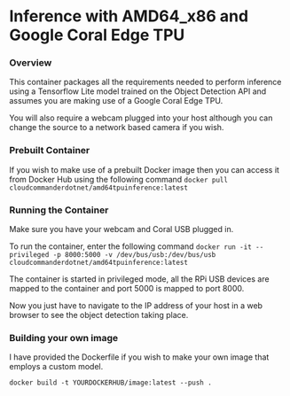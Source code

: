 # Inference with AMD64_x86 and Google Coral Edge TPU

### Overview
This container packages all the requirements needed to perform inference using a Tensorflow Lite model trained on the Object Detection API and assumes you are making use of a Google Coral Edge TPU. 

You will also require a webcam plugged into your host although you can change the source to a network based camera if you wish.

### Prebuilt Container
If you wish to make use of a prebuilt Docker image then you can access it from Docker Hub using the following command
`docker pull cloudcommanderdotnet/amd64tpuinference:latest`

### Running the Container
Make sure you have your webcam and Coral USB plugged in.

To run the container, enter the following command
`docker run -it --privileged -p 8000:5000 -v /dev/bus/usb:/dev/bus/usb cloudcommanderdotnet/amd64tpuinference:latest`

The container is started in privileged mode, all the RPi USB devices are mapped to the container and port 5000 is mapped to port 8000.

Now you just have to navigate to the IP address of your host in a web browser to see the object detection taking place.

### Building your own image
I have provided the Dockerfile if you wish to make your own image that employs a custom model.

`docker build -t YOURDOCKERHUB/image:latest --push .`
